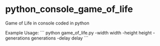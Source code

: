 # python_console_game_of_life
Game of Life in console coded in python

Example Usage: 
´´´
python game_of_life.py -width width -height height -generations generations -delay delay
´´´
